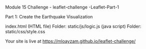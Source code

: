 Module 15 Challenge   -  leaflet-challenge -Leaflet-Part-1

Part 1: Create the Earthquake Visualization

index.html (HTML file)
Folder: static/js/logic.js (java script) 
Folder: static/css/style.css  



Your site is live at https://mloayzam.github.io/leaflet-challenge/

